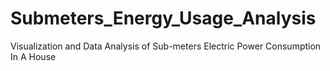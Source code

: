 # Submeters_Energy_Usage_Analysis
Visualization and Data Analysis of Sub-meters Electric Power Consumption In A House
